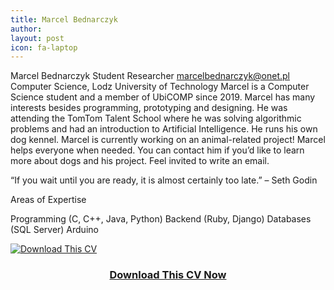 ```yaml
---
title: Marcel Bednarczyk
author:
layout: post
icon: fa-laptop
---
```


Marcel Bednarczyk
Student Researcher
marcelbednarczyk@onet.pl
Computer Science, Lodz University of Technology
Marcel is a Computer Science student and a member of UbiCOMP since 2019. Marcel has many interests besides programming, prototyping and designing. He was attending the TomTom Talent School where he was solving algorithmic problems and had an introduction to Artificial Intelligence. He runs his own dog kennel. Marcel is currently working on an animal-related project! Marcel helps everyone when needed.
You can contact him if you’d like to learn more about dogs and his project. Feel invited to write an email.

“If you wait until you are ready, it is almost certainly too late.” – Seth Godin

Areas of Expertise

Programming (C, C++, Java, Python)
Backend (Ruby, Django)
Databases (SQL Server)
Arduino

<div class="row">
	<div class="image centered">
		<a href="{{ 'downloads/example.pdf' | relative_url }}" download="cv_someone">
			<img src="{{ 'assets/images/cv.png' | relative_url }}" alt="Download This CV">
			<header>
				<h3>Download This CV Now</h3>
			</header>
		</a>
	</div>
</div>